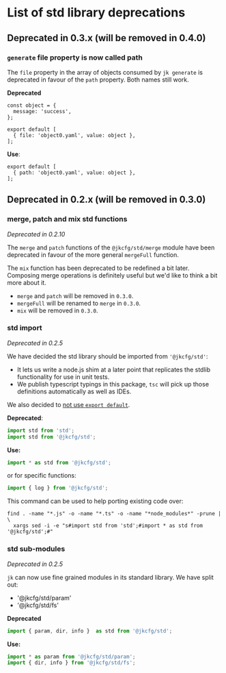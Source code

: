 # List of std library deprecations

## Deprecated in 0.3.x (will be removed in 0.4.0)

### `generate` file property is now called path

The `file` property in the array of objects consumed by `jk generate` is
deprecated in favour of the `path` property. Both names still work.

**Deprecated**

```
const object = {
  message: 'success',
};

export default [
  { file: 'object0.yaml', value: object },
];
````

**Use**:
```
export default [
  { path: 'object0.yaml', value: object },
];
```

## Deprecated in 0.2.x (will be removed in 0.3.0)

### merge, patch and mix std functions

*Deprecated in 0.2.10*

The `merge` and `patch` functions of the `@jkcfg/std/merge` module have been
deprecated in favour of the more general `mergeFull` function.

The `mix` function has been deprecated to be redefined a bit later. Composing
merge operations is definitely useful but we'd like to think a bit more about
it.

- `merge` and `patch` will be removed in `0.3.0`.
- `mergeFull` will be renamed to `merge` in `0.3.0`.
- `mix` will be removed in `0.3.0`.

### std import

*Deprecated in 0.2.5*

We have decided the std library should be imported from `'@jkcfg/std'`:

- It lets us write a node.js shim at a later point that replicates the
  stdlib functionality for use in unit tests.
- We publish typescript typings in this package, `tsc` will pick up those
  definitions automatically as well as IDEs.

We also decided to [not use `export default`](https://basarat.gitbooks.io/typescript/docs/tips/defaultIsBad.html).

**Deprecated**:

```js
import std from 'std';
import std from '@jkcfg/std';
```

**Use:**

```js
import * as std from '@jkcfg/std';
```

or for specific functions:

```js
import { log } from '@jkcfg/std';
```

This command can be used to help porting existing code over:

```
find . -name "*.js" -o -name "*.ts" -o -name "*node_modules*" -prune | \
  xargs sed -i -e "s#import std from 'std';#import * as std from '@jkcfg/std';#"
```

### std sub-modules

*Deprecated in 0.2.5*

`jk` can now use fine grained modules in its standard library. We have split out:

- '@jkcfg/std/param'
- '@jkcfg/std/fs'

**Deprecated**

```js
import { param, dir, info }  as std from '@jkcfg/std';
```

**Use:**

```js
import * as param from '@jkcfg/std/param';
import { dir, info } from '@jkcfg/std/fs';
```
